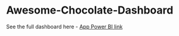 # Awesome-Chocolate-Dashboard

See the full dashboard here - [App Power BI link](https://app.powerbi.com/view?r=eyJrIjoiMTkzZGMzOWMtMDc3Mi00NjdmLWE4ZmUtOTkxMWI0M2JjNmUzIiwidCI6IjhiNWNhYmI5LWYwN2UtNDY4NC05OGNmLWFjY2RjZmE4NDU0YSJ9)


